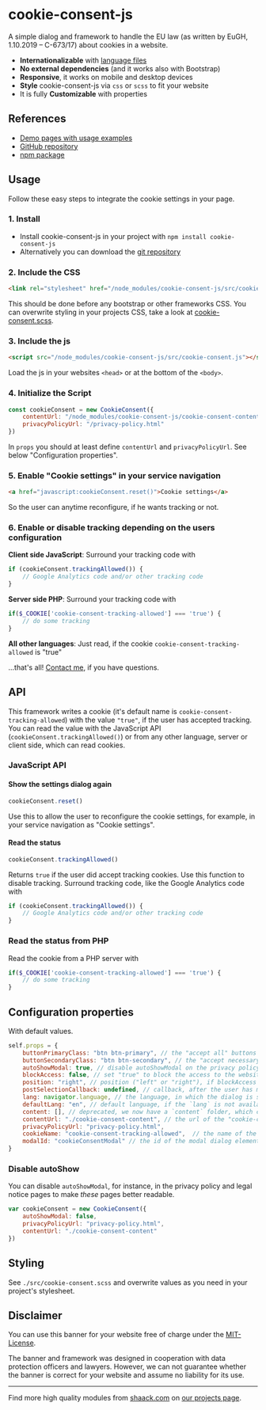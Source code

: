 # cookie-consent-js

A simple dialog and framework to handle the EU law (as written by EuGH, 1.10.2019 – C-673/17) about cookies in a
website.

- **Internationalizable**
  with [language files](https://github.com/shaack/cookie-consent-js/tree/master/cookie-consent-content)
- **No external dependencies** (and it works also with Bootstrap)
- **Responsive**, it works on mobile and desktop devices
- **Style** cookie-consent-js via `css` or `scss` to fit your website
- It is fully **Customizable** with properties

## References

- [Demo pages with usage examples](https://shaack.com/projekte/cookie-consent-js/index.html)
- [GitHub repository](https://github.com/shaack/cookie-consent-js)
- [npm package](https://www.npmjs.com/package/cookie-consent-js)

## Usage

Follow these easy steps to integrate the cookie settings in your page.

### 1. Install

- Install cookie-consent-js in your project with `npm install cookie-consent-js`
- Alternatively you can download the [git repository](https://github.com/shaack/cookie-consent-js)

### 2. Include the CSS

```html
<link rel="stylesheet" href="/node_modules/cookie-consent-js/src/cookie-consent.css"/>
```

This should be done before any bootstrap or other frameworks CSS. You can overwrite styling in your projects CSS, take a
look at [cookie-consent.scss](https://github.com/shaack/cookie-consent-js/blob/master/src/cookie-consent.scss).

### 3. Include the js

```html
<script src="/node_modules/cookie-consent-js/src/cookie-consent.js"></script>
```

Load the js in your websites `<head>` or at the bottom of the `<body>`.

### 4. Initialize the Script

```js
const cookieConsent = new CookieConsent({
    contentUrl: "/node_modules/cookie-consent-js/cookie-consent-content", // location of the language files
    privacyPolicyUrl: "/privacy-policy.html"
})
```

In `props` you should at least define `contentUrl` and `privacyPolicyUrl`. See below "Configuration properties".

### 5. Enable "Cookie settings" in your service navigation

```html
<a href="javascript:cookieConsent.reset()">Cookie settings</a>
```

So the user can anytime reconfigure, if he wants tracking or not.

### 6. Enable or disable tracking depending on the users configuration

**Client side JavaScript**: Surround your tracking code with

```js
if (cookieConsent.trackingAllowed()) {
    // Google Analytics code and/or other tracking code
}
``` 

**Server side PHP**: Surround your tracking code with

```php
if($_COOKIE['cookie-consent-tracking-allowed'] === 'true') {
    // do some tracking
}
```

**All other languages**: Just read, if the cookie `cookie-consent-tracking-allowed` is "true"

...that's all! [Contact me](https://shaack.com), if you have questions.

## API

This framework writes a cookie (it's default name is `cookie-consent-tracking-allowed`)
with the value `"true"`, if the user has accepted tracking. You can read the value with the JavaScript
API (`cookieConsent.trackingAllowed()`) or from any other language, server or client side, which can read cookies.

### JavaScript API

#### Show the settings dialog again

```js
cookieConsent.reset()
```

Use this to allow the user to reconfigure the cookie settings, for example, in your service navigation as "Cookie
settings".

#### Read the status

```js
cookieConsent.trackingAllowed()
```

Returns `true` if the user did accept tracking cookies. Use this function to disable tracking. Surround tracking code,
like the Google Analytics code with

```js
if (cookieConsent.trackingAllowed()) {
    // Google Analytics code and/or other tracking code
}
``` 

### Read the status from PHP

Read the cookie from a PHP server with

```php
if($_COOKIE['cookie-consent-tracking-allowed'] === 'true') {
    // do some tracking
}
```

## Configuration properties

With default values.

```js
self.props = {
    buttonPrimaryClass: "btn btn-primary", // the "accept all" buttons class, only used for styling
    buttonSecondaryClass: "btn btn-secondary", // the "accept necessary" buttons class, only used for styling
    autoShowModal: true, // disable autoShowModal on the privacy policy page, to make that page readable
    blockAccess: false, // set "true" to block the access to the website before choosing a cookie configuration
    position: "right", // position ("left" or "right"), if blockAccess is false
    postSelectionCallback: undefined, // callback, after the user has made a selection
    lang: navigator.language, // the language, in which the dialog is shown
    defaultLang: "en", // default language, if the `lang` is not available as translation in `cookie-consent-content`
    content: [], // deprecated, we now have a `content` folder, which contains the language files
    contentUrl: "./cookie-consent-content", // the url of the "cookie-consent-content" folder, which contains the language files
    privacyPolicyUrl: "privacy-policy.html",
    cookieName: "cookie-consent-tracking-allowed",  // the name of the cookie, the cookie is `true` if tracking was accepted
    modalId: "cookieConsentModal" // the id of the modal dialog element
}
```

### Disable autoShow

You can disable `autoShowModal`, for instance, in the privacy policy and legal notice pages to make _these_ pages better
readable.

```js
var cookieConsent = new CookieConsent({
    autoShowModal: false,
    privacyPolicyUrl: "privacy-policy.html",
    contentUrl: "./cookie-consent-content"
})
```

## Styling

See `./src/cookie-consent.scss` and overwrite values as you need in your project's stylesheet.

## Disclaimer

You can use this banner for your website free of charge under the [MIT-License](./LICENSE).

The banner and framework was designed in cooperation with data protection officers and lawyers. However, we can not
guarantee whether the banner is correct for your website and assume no liability for its use.

---

Find more high quality modules from [shaack.com](https://shaack.com)
on [our projects page](https://shaack.com/works).
